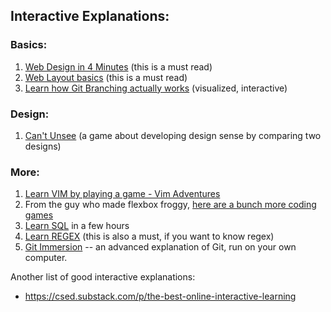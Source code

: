 ## Interactive Explanations:


### Basics:
1. [Web Design in 4 Minutes](https://jgthms.com/web-design-in-4-minutes/) (this is a must read)
2. [Web Layout basics](https://learnlayout.com/) (this is a must read)
1. [Learn how Git Branching actually works](https://learngitbranching.js.org/) (visualized, interactive)

### Design:
1. [Can't Unsee](https://cantunsee.space/) (a game about developing design sense by comparing two designs)

### More:
1. [Learn VIM by playing a game - Vim Adventures](https://vim-adventures.com/)
2. From the guy who made flexbox froggy, [here are a bunch more coding games](https://codepip.com/)
3. [Learn SQL](https://sqlbolt.com/) in a few hours
4. [Learn REGEX](https://regexone.com/) (this is also a must, if you want to know regex)
5. [Git Immersion](https://gitimmersion.com/index.html) -- an advanced explanation of Git, run on your own computer.


Another list of good interactive explanations:
- https://csed.substack.com/p/the-best-online-interactive-learning
